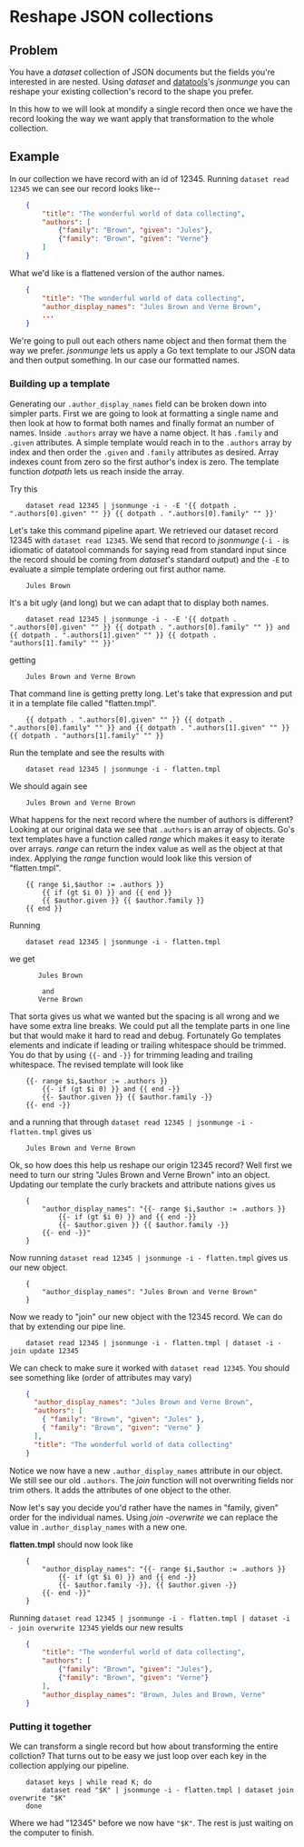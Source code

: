 
# Reshape JSON collections

## Problem

You have a _dataset_ collection of JSON documents but the fields you're interested in are nested.  Using _dataset_ and
[datatools](https://github.com/caltechlibrary/datatools/releases/latest)'s _jsonmunge_ you can reshape your existing
collection's record to the shape you prefer. 

In this how to we will look at mondify a single record then once we have
the record looking the way we want apply that transformation to the whole collection.

## Example

In our collection we have record with an id of 12345. Running `dataset read 12345` we can see our record 
looks like--

```json
    {
        "title": "The wonderful world of data collecting",
        "authors": [
            {"family": "Brown", "given": "Jules"},
            {"family": "Brown", "given": "Verne"}
        ]
    }
```

What we'd like is a flattened version of  the author names.

```json
    {
        "title": "The wonderful world of data collecting",
        "author_display_names": "Jules Brown and Verne Brown",
        ...
    }
```

We're going to pull out each others name object and then format them the way we prefer. _jsonmunge_ lets us apply a Go text template
to our JSON data and then output something. In our case our formatted names.

### Building up a template

Generating our `.author_display_names` field can be broken down into simpler parts. First we are going to look at formatting a single name
and then look at how to format both names and finally format an number of names.  Inside `.authors` array we have a name object. It has 
`.family` and `.given` attributes.  A simple template would reach in to the `.authors` array by index and then order the `.given` and
`.family` attributes as desired. Array indexes count from zero so the first author's index is zero. The template function *dotpath* lets
us reach inside the array.

Try this

```shell
    dataset read 12345 | jsonmunge -i - -E '{{ dotpath . ".authors[0].given" "" }} {{ dotpath . ".authors[0].family" "" }}'
```

Let's take this command pipeline apart.  We retrieved our dataset record 12345 with `dataset read 12345`. We send
that record to _jsonmunge_ (`-i -` is idiomatic of datatool commands for saying read from standard input since the record
should be coming from _dataset_'s standard output) and the `-E` to
evaluate a simple template ordering out first author name.

```
    Jules Brown
```

It's a bit ugly (and long) but we can adapt that to display both names.

```shell
    dataset read 12345 | jsonmunge -i - -E '{{ dotpath . ".authors[0].given" "" }} {{ dotpath . ".authors[0].family" "" }} and {{ dotpath . ".authors[1].given" "" }} {{ dotpath . "authors[1].family" "" }}'
```

getting

```
    Jules Brown and Verne Brown
```

That command line is getting pretty long. Let's take that expression and put it in a template file called "flatten.tmpl".

```
    {{ dotpath . ".authors[0].given" "" }} {{ dotpath . ".authors[0].family" "" }} and {{ dotpath . ".authors[1].given" "" }} {{ dotpath . "authors[1].family" "" }}
```

Run the template and see the results with

```shell
    dataset read 12345 | jsonmunge -i - flatten.tmpl
```

We should again see

```
    Jules Brown and Verne Brown
```

What happens for the next record where the number of authors is different? Looking at our original data we see that `.authors` is an
array of objects. Go's text templates have a function called *range* which makes it easy to iterate over arrays.
*range* can return the index value as well as the object at that index.  Applying the *range* function would look like this
version of "flatten.tmpl".

```
    {{ range $i,$author := .authors }}
        {{ if (gt $i 0) }} and {{ end }}
        {{ $author.given }} {{ $author.family }}
    {{ end }}
```

Running

```shell
    dataset read 12345 | jsonmunge -i - flatten.tmpl
```

we get

```
       Jules Brown

        and
       Verne Brown
```

That sorta gives us what we wanted but the spacing is all wrong and we have some extra line breaks. We could put all the template parts in
one line but that would make it hard to read and debug. Fortunately Go templates elements and indicate if leading or trailing whitespace should
be trimmed. You do that by using `{{-` and `-}}` for trimming leading and trailing whitespace. The revised template will look like

```
    {{- range $i,$author := .authors }}
        {{- if (gt $i 0) }} and {{ end -}}
        {{- $author.given }} {{ $author.family -}}
    {{- end -}}
```

and a running that through `dataset read 12345 | jsonmunge -i - flatten.tmpl` gives us

```
    Jules Brown and Verne Brown
```

Ok, so how does this help us reshape our origin 12345 record?  Well first we need to turn our string "Jules Brown and Verne Brown"
into an object. Updating our template the curly brackets and attribute nations gives us

```
    {
        "author_display_names": "{{- range $i,$author := .authors }}
            {{- if (gt $i 0) }} and {{ end -}}
            {{- $author.given }} {{ $author.family -}}
        {{- end -}}"
    }
```

Now running `dataset read 12345 | jsonmunge -i - flatten.tmpl` gives us our new object.

```
    {
        "author_display_names": "Jules Brown and Verne Brown"
    }
```

Now we ready to "join" our new object with the 12345 record. We can do that by extending our pipe line.

```shell
    dataset read 12345 | jsonmunge -i - flatten.tmpl | dataset -i - join update 12345
```

We can check to make sure it worked with `dataset read 12345`. You should see something like (order of attributes may vary)

```json
    {
      "author_display_names": "Jules Brown and Verne Brown",
      "authors": [
        { "family": "Brown", "given": "Jules" },
        { "family": "Brown", "given": "Verne" }
      ],
      "title": "The wonderful world of data collecting"
    }
```

Notice we now have a new `.author_display_names` attribute in our object. We still see our old `.authors`. The *join* function
will not overwriting fields nor trim others.  It adds the attributes of one object to the other.

Now let's say you decide you'd rather have the names in "family, given" order for the individual names.
Using *join -overwrite* we can replace the value in `.author_display_names` with a new one.

**flatten.tmpl** should now look like

```
    {
        "author_display_names": "{{- range $i,$author := .authors }}
            {{- if (gt $i 0) }} and {{ end -}}
            {{- $author.family -}}, {{ $author.given -}}
        {{- end -}}"
    }
```

Running `dataset read 12345 | jsonmunge -i - flatten.tmpl | dataset -i - join overwrite 12345` yields our new results

```json
    {
        "title": "The wonderful world of data collecting",
        "authors": [
            {"family": "Brown", "given": "Jules"},
            {"family": "Brown", "given": "Verne"}
        ],
        "author_display_names": "Brown, Jules and Brown, Verne"
    }
```

### Putting it together

We can transform a single record but how about transforming the entire collction?  That turns out to be easy
we just loop over each key in the collection applying our pipeline. 

```shell
    dataset keys | while read K; do
        dataset read "$K" | jsonmunge -i - flatten.tmpl | dataset join overwrite "$K"
    done
```

Where we had "12345" before we now have `"$K"`. The rest is just waiting on the computer to finish.

